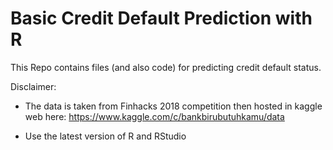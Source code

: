 # Basic Credit Default Prediction with R 
This Repo contains files (and also code) for predicting credit default status. 


Disclaimer: 

- The data is taken from Finhacks 2018 competition then hosted in kaggle web here: https://www.kaggle.com/c/bankbirubutuhkamu/data

- Use the latest version of R and RStudio 
